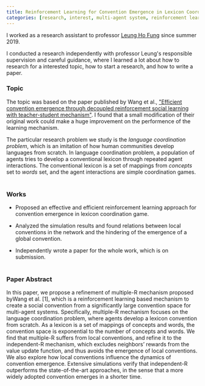 ```yaml
---
title: Reinforcement Learning for Convention Emergence in Lexicon Coordination Game
categories: [research, interest, multi-agent system, reinforcement learning, C/C++]
---
```

I worked as a research assistant to professor [Leung Ho Fung](http://www.cse.cuhk.edu.hk/~lhf/) since summer 2019. 

I conducted a research independently with professor Leung's responsible supervision and careful guidance, where I learned a lot about how to research for a interested topic, how to start a research, and how to write a paper. 

### Topic
The topic was based on the paper published by Wang et al., ["Efficient convention emergence through decoupled reinforcement social learning with teacher-student mechanism"](http://ifaamas.org/Proceedings/aamas2018/pdfs/p795.pdf). I found that a small modification of their original work could make a huge improvement on the performence of the learning mechanism. 

The particular research problem we study is the _language coordination problem_, which is an imitation of how human communities develop languages from scratch. In language coordination problem, a population of agents tries to develop a conventional lexicon through repeated agent interactions. The conventional lexicon is a set of mappings from _concepts_ set to _words_ set, and the agent interactions are simple coordination games.
<br><br>


### Works
* Proposed an effective and efficient reinforcement learning approach for convention emergence in lexicon coordination game.

* Analyzed the simulation results and found relations between local conventions in the network and the
hindering of the emergence of a global convention.

* Independently wrote a paper for the whole work, which is on submission.
<br><br>


### Paper Abstract
In this paper, we propose a refinement of multiple-R mechanism proposed byWang et al. [1], which is a reinforcement learning based mechanism to create a social convention from a significantly large convention space for multi-agent systems. Specifically, multiple-R mechanism focuses on the language coordination problem, where agents develop a lexicon convention from scratch. As a lexicon is a set of mappings of concepts and words, the convention space is exponential to the number of concepts and words. We find that multiple-R suffers from local conventions, and refine it to the independent-R mechanism, which excludes neighbors’ rewards from the value update function, and thus avoids the emergence of local conventions. We also explore how local conventions influence the dynamics of convention emergence. Extensive simulations verify that independent-R outperforms the state-of-the-art approaches, in the sense that a more widely adopted convention emerges in a shorter time.